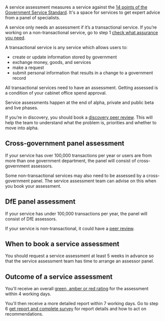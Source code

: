 A service assessment measures a service against the [14 points of the Government Service Standard](/service-standard). It's a space for services to get expert advice from a panel of specialists.

A service only needs an assessment if it’s a transactional service. If you’re working on a non-transactional service, go to step 1 [check what assurance you need](/service-assurance/check-what-assurance-you-need-for-your-service). 

A transactional service is any service which allows users to: 

- create or update information stored by government 
- exchange money, goods, and services 
- make a request 
- submit personal information that results in a change to a government record 

All transactional services need to have an assessment. Getting assessed is a condition of your cabinet office spend approval. 

Service assessments happen at the end of alpha, private and public beta and live phases. 

If you’re in discovery, you should book a [discovery peer review](/service-assurance/discovery-peer-review). This will help the team to understand what the problem is, priorities and whether to move into alpha.

## Cross-government panel assessment 

If your service has over 100,000 transactions per year or users are from more than one government department, the panel will consist of cross-government assessors.

Some non-transactional services may also need to be assessed by a cross-government panel. The service assessment team can advise on this when you book your assessment.



## DfE panel assessment 

If your service has under 100,000 transactions per year, the panel will consist of DfE assessors. 

If your service is non-transactional, it could have a [peer review](/service-assurance/alpha-beta-peer-reviews).  

## When to book a service assessment 

You should request a service assessment at least 5 weeks in advance so that the service assessment team has time to arrange an assessor panel. 

## Outcome of a service assessment 

You'll receive an overall [green, amber or red rating](/service-assurance/complete-assessment-report/#give-the-service-a-rating-for-each-service-standard) for the assessment within 4 working days.

You'll then receive a more detailed report within 7 working days. Go to step 6 [get report and complete survey](/service-assurance/get-assessment-report) for report details and how to act on recommendations. 

